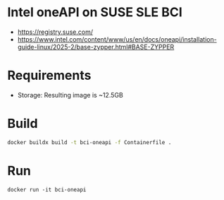 # Intel oneAPI on SUSE SLE BCI

- https://registry.suse.com/
- https://www.intel.com/content/www/us/en/docs/oneapi/installation-guide-linux/2025-2/base-zypper.html#BASE-ZYPPER

# Requirements

- Storage: Resulting image is ~12.5GB

# Build
```bash
docker buildx build -t bci-oneapi -f Containerfile .
```

# Run
```
docker run -it bci-oneapi
```
